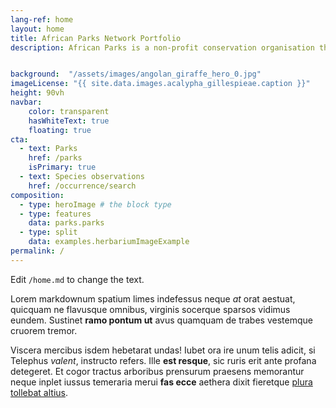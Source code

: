 ```yaml
---
lang-ref: home
layout: home
title: African Parks Network Portfolio
description: African Parks is a non-profit conservation organisation that takes on direct responsibility for the rehabilitation and long-term management of protected areas in partnership with governments and local communities.


background:  "/assets/images/angolan_giraffe_hero_0.jpg"
imageLicense: "{{ site.data.images.acalypha_gillespieae.caption }}"
height: 90vh
navbar:
    color: transparent
    hasWhiteText: true
    floating: true
cta:
  - text: Parks
    href: /parks
    isPrimary: true
  - text: Species observations
    href: /occurrence/search
composition:
  - type: heroImage # the block type
  - type: features
    data: parks.parks
  - type: split
    data: examples.herbariumImageExample
permalink: /
---
```


Edit `/home.md` to change the text.

Lorem markdownum spatium limes indefessus neque *at* orat aestuat, quicquam ne
flavusque omnibus, virginis socerque sparsos vidimus eundem. Sustinet **ramo
pontum ut** avus quamquam de trabes vestemque cruorem tremor.

Viscera mercibus isdem hebetarat undas! Iubet ora ire unum telis adicit, si
Telephus *valent*, instructo refers. Ille **est resque**, sic ruris erit ante
profana detegeret. Et cogor tractus arboribus prensurum praesens memorantur
neque inplet iussus temeraria merui **fas ecce** aethera dixit fieretque [plura
tollebat altius](http://virgineusque.net/est.html).
